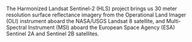 The Harmonized Landsat Sentinel-2 (HLS) project brings us 30 meter resolution surface reflectance imagery from the Operational Land Imager (OLI) instrument aboard the NASA/USGS Landsat 8 satellite, and Multi-Spectral Instrument (MSI) aboard the European Space Agency (ESA) Sentinel 2A and Sentinel 2B satellites.